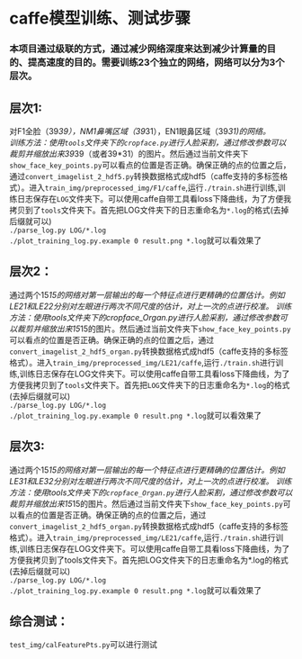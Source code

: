 # caffe模型训练、测试步骤
### 本项目通过级联的方式，通过减少网络深度来达到减少计算量的目的、提高速度的目的。需要训练23个独立的网络，网络可以分为3个层次。
## 层次1: 
   对F1全脸（39*39），NM1鼻嘴区域（39*31），EN1眼鼻区域（39*31)的网络。<br>
   训练方法：使用`tools`文件夹下的`cropface.py`进行人脸采割，通过修改参数可以裁剪并缩放出来39*39（或者39*31）的图片。然后通过当前文件夹下`show_face_key_points.py`可以看点的位置是否正确。确保正确的点的位置之后，通过`convert_imagelist_2_hdf5.py`转换数据格式成hdf5（caffe支持的多标签格式）。进入`train_img/preprocessed_img/F1/caffe`,运行`./train.sh`进行训练,训练日志保存在`LOG`文件夹下。可以使用caffe自带工具看loss下降曲线，为了方便我拷贝到了`tools`文件夹下。首先把LOG文件夹下的日志重命名为`*.log`的格式(去掉后缀就可以)<br>
   `./parse_log.py LOG/*.log`<br>
   `./plot_training_log.py.example 0 result.png *.log`就可以看效果了<br>
## 层次2：
   通过两个15*15的网络对第一层输出的每一个特征点进行更精确的位置估计。例如LE21和LE22分别对左眼进行两次不同尺度的估计，对上一次的点进行校准。
   训练方法：使用tools文件夹下的cropface_Organ.py进行人脸采割，通过修改参数可以裁剪并缩放出来15*15的图片。然后通过当前文件夹下`show_face_key_points.py`可以看点的位置是否正确。确保正确的点的位置之后，通过`convert_imagelist_2_hdf5_organ.py`转换数据格式成hdf5（caffe支持的多标签格式）。进入`train_img/preprocessed_img/LE21/caffe`,运行`./train.sh`进行训练,训练日志保存在LOG文件夹下。可以使用caffe自带工具看loss下降曲线，为了方便我拷贝到了`tools`文件夹下。首先把`LOG`文件夹下的日志重命名为`*.log`的格式(去掉后缀就可以)<br>
   `./parse_log.py LOG/*.log`<br>
   `./plot_training_log.py.example 0 result.png *.log`就可以看效果了
## 层次3: 
   通过两个15*15的网络对第一层输出的每一个特征点进行更精确的位置估计。例如LE31和LE32分别对左眼进行两次不同尺度的估计，对上一次的点进行校准。
   训练方法：使用tools文件夹下的`cropface_Organ.py`进行人脸采割，通过修改参数可以裁剪并缩放出来15*15的图片。然后通过当前文件夹下`show_face_key_points.py`可以看点的位置是否正确。确保正确的点的位置之后，通过`convert_imagelist_2_hdf5_organ.py`转换数据格式成hdf5（caffe支持的多标签格式）。进入`train_img/preprocessed_img/LE21/caffe`,运行`./train.sh`进行训练,训练日志保存在LOG文件夹下。可以使用caffe自带工具看loss下降曲线，为了方便我拷贝到了tools文件夹下。首先把LOG文件夹下的日志重命名为*.log的格式(去掉后缀就可以)<br>
   `./parse_log.py LOG/*.log`<br>
   `./plot_training_log.py.example 0 result.png *.log`就可以看效果了

## 综合测试：
   `test_img/calFeaturePts.py`可以进行测试
